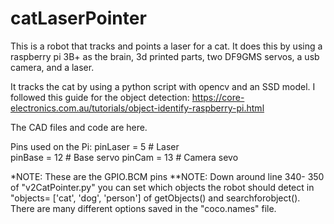 # catLaserPointer
This is a robot that tracks and points a laser for a cat.
It does this by using a raspberry pi 3B+ as the brain, 3d printed parts, two DF9GMS servos, a usb camera, and a laser.

It tracks the cat by using a python script with opencv and an SSD model. 
I followed this guide for the object detection: https://core-electronics.com.au/tutorials/object-identify-raspberry-pi.html 

The CAD files and code are here. 

Pins used on the Pi: 
pinLaser = 5    # Laser     
pinBase = 12    # Base servo
pinCam = 13     # Camera sevo

*NOTE: These are the GPIO.BCM pins
**NOTE: Down around line 340- 350 of "v2CatPointer.py" you can set which objects the robot should detect in "objects= ['cat', 'dog', 'person'] of getObjects() and searchforobject(). There are many different options saved in the "coco.names" file. 
